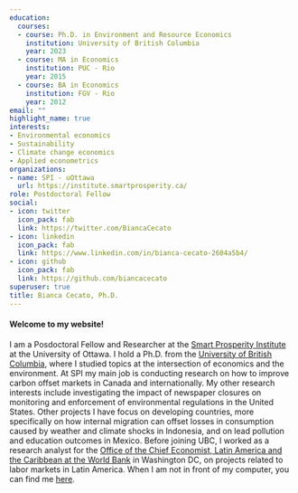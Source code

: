 ```yaml
---
education:
  courses:
  - course: Ph.D. in Environment and Resource Economics
    institution: University of British Columbia
    year: 2023
  - course: MA in Economics
    institution: PUC - Rio
    year: 2015
  - course: BA in Economics
    institution: FGV - Rio
    year: 2012
email: ""
highlight_name: true
interests:
- Environmental economics
- Sustainability
- Climate change economics
- Applied econometrics
organizations:
- name: SPI - uOttawa
  url: https://institute.smartprosperity.ca/
role: Postdoctoral Fellow
social:
- icon: twitter
  icon_pack: fab
  link: https://twitter.com/BiancaCecato
- icon: linkedin
  icon_pack: fab
  link: https://www.linkedin.com/in/bianca-cecato-2604a5b4/
- icon: github
  icon_pack: fab
  link: https://github.com/biancacecato
superuser: true
title: Bianca Cecato, Ph.D.
---
```


#### Welcome to my website!

I am a Posdoctoral Fellow and Researcher at the [Smart Prosperity Institute](https://institute.smartprosperity.ca/) at the University of Ottawa. I hold a Ph.D. from the [University of British Columbia](https://www.landfood.ubc.ca/), where I studied topics at the intersection of economics and the environment. At SPI my main job is conducting research on how to improve carbon offset markets in Canada and internationally. My other research interests include investigating the impact of newspaper closures on monitoring and enforcement of environmental regulations in the United States. Other projects I have focus on developing countries, more specifically on how internal migration can offset losses in consumption caused by weather and climate shocks in Indonesia, and on lead pollution and education outcomes in Mexico. Before joining UBC, I worked as a research analyst for the [Office of the Chief Economist, Latin America and the Caribbean at the World Bank](https://www.worldbank.org/en/region/lac/brief/lac-chief-economist) in Washington DC, on projects related to labor markets in Latin America. When I am not in front of my computer, you can find me [here](image/climb.jpg).

